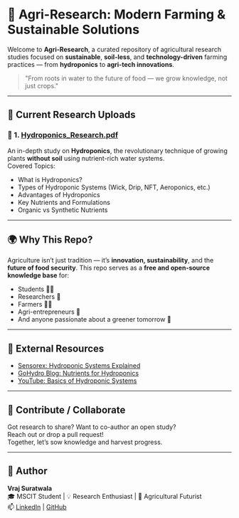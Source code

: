 # 🌿 Agri-Research: Modern Farming & Sustainable Solutions

Welcome to **Agri-Research**, a curated repository of agricultural research studies focused on **sustainable**, **soil-less**, and **technology-driven** farming practices — from **hydroponics** to **agri-tech innovations**.

> "From roots in water to the future of food — we grow knowledge, not just crops."

---

## 📄 Current Research Uploads

### 🔬 1. [Hydroponics_Research.pdf](./Hydroponics_Research.pdf)
An in-depth study on **Hydroponics**, the revolutionary technique of growing plants **without soil** using nutrient-rich water systems.  
Covered Topics:
- What is Hydroponics?
- Types of Hydroponic Systems (Wick, Drip, NFT, Aeroponics, etc.)
- Advantages of Hydroponics
- Key Nutrients and Formulations
- Organic vs Synthetic Nutrients

---

## 🌍 Why This Repo?

Agriculture isn’t just tradition — it’s **innovation, sustainability**, and the **future of food security**. This repo serves as a **free and open-source knowledge base** for:
- Students 👨‍🎓
- Researchers 🔬
- Farmers 👨‍🌾
- Agri-entrepreneurs 💼
- And anyone passionate about a greener tomorrow 🌳

---

## 🔗 External Resources

- [Sensorex: Hydroponic Systems Explained](https://sensorex.com/hydroponic-systems-explained/)
- [GoHydro Blog: Nutrients for Hydroponics](https://gothydro.com/blogs/growers-corner/what-is-hydroponic-gardening)
- [YouTube: Basics of Hydroponic Systems](https://youtu.be/V0BrgBF9IQM)

---

## 🤝 Contribute / Collaborate

Got research to share? Want to co-author an open study?  
Reach out or drop a pull request!  
Together, let’s sow knowledge and harvest progress.

---

## 🙌 Author

**Vraj Suratwala**  
🎓 MSCIT Student | 💡 Research Enthusiast | 🌱 Agricultural Futurist  
📫 [LinkedIn](https://www.linkedin.com/in/vraj-suratwala/) | [GitHub](https://github.com/VrajSuratwala)


